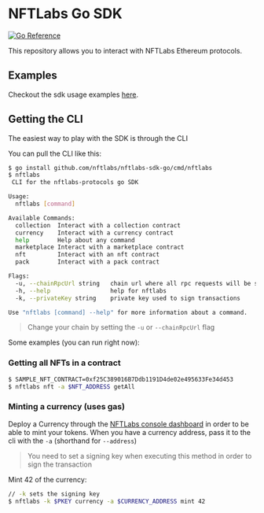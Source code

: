 # NFTLabs Go SDK

[![Go Reference](https://pkg.go.dev/badge/golang.org/x/example.svg)](https://pkg.go.dev/github.com/nftlabs/nftlabs-sdk-go/pkg/nftlabs)

This repository allows you to interact with NFTLabs Ethereum protocols.

## Examples

Checkout the sdk usage examples [here](https://github.com/nftlabs/nftlabs-sdk-go/tree/master/examples).

## Getting the CLI

The easiest way to play with the SDK is through the CLI

You can pull the CLI like this:

```bash
$ go install github.com/nftlabs/nftlabs-sdk-go/cmd/nftlabs 
$ nftlabs
 CLI for the nftlabs-protocols go SDK

Usage:
  nftlabs [command]

Available Commands:
  collection  Interact with a collection contract
  currency    Interact with a currency contract
  help        Help about any command
  marketplace Interact with a marketplace contract
  nft         Interact with an nft contract
  pack        Interact with a pack contract

Flags:
  -u, --chainRpcUrl string   chain url where all rpc requests will be sent (default "https://rpc-mumbai.maticvigil.com")
  -h, --help                 help for nftlabs
  -k, --privateKey string    private key used to sign transactions

Use "nftlabs [command] --help" for more information about a command.
```

> Change your chain by setting the `-u` or `--chainRpcUrl` flag

Some examples (you can run right now):

### Getting all NFTs in a contract
```bash
$ SAMPLE_NFT_CONTRACT=0xf25C389016B7Ddb1191D4de02e495633Fe34d453
$ nftlabs nft -a $NFT_ADDRESS getAll 
```

### Minting a currency (uses gas)

Deploy a Currency through
the [NFTLabs console dashboard](https://console.nftlabs.co) in order to
be able to mint your tokens. When you have a
currency address, pass it to the cli with the `-a` (shorthand for `--address`)

> You need to set a signing key when executing this
> method in order to sign the transaction

Mint 42 of the currency:

```bash
// -k sets the signing key
$ nftlabs -k $PKEY currency -a $CURRENCY_ADDRESS mint 42
```
